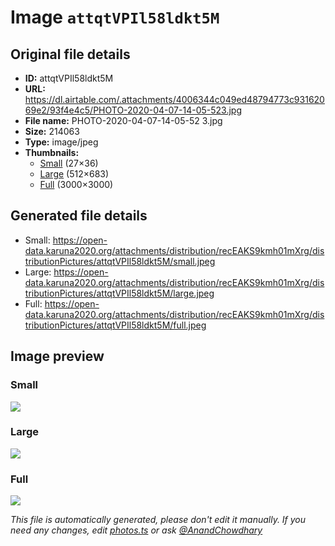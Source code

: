 # Image `attqtVPIl58ldkt5M`

## Original file details

- **ID:** attqtVPIl58ldkt5M
- **URL:** https://dl.airtable.com/.attachments/4006344c049ed48794773c93162069e2/93f4e4c5/PHOTO-2020-04-07-14-05-523.jpg
- **File name:** PHOTO-2020-04-07-14-05-52 3.jpg
- **Size:** 214063
- **Type:** image/jpeg
- **Thumbnails:**
  - [Small](https://dl.airtable.com/.attachmentThumbnails/dfd7547e57390f99b13db01aef2492f7/a35e3908) (27×36)
  - [Large](https://dl.airtable.com/.attachmentThumbnails/83449febf66988b189d30b5e910f0450/d1ac1274) (512×683)
  - [Full](https://dl.airtable.com/.attachmentThumbnails/9ed7b986d165c1ccf9ed1d50d4c0a99b/e50ace65) (3000×3000)

## Generated file details

- Small: https://open-data.karuna2020.org/attachments/distribution/recEAKS9kmh01mXrg/distributionPictures/attqtVPIl58ldkt5M/small.jpeg
- Large: https://open-data.karuna2020.org/attachments/distribution/recEAKS9kmh01mXrg/distributionPictures/attqtVPIl58ldkt5M/large.jpeg
- Full: https://open-data.karuna2020.org/attachments/distribution/recEAKS9kmh01mXrg/distributionPictures/attqtVPIl58ldkt5M/full.jpeg

## Image preview

### Small

![](https://open-data.karuna2020.org/attachments/distribution/recEAKS9kmh01mXrg/distributionPictures/attqtVPIl58ldkt5M/small.jpeg)

### Large

![](https://open-data.karuna2020.org/attachments/distribution/recEAKS9kmh01mXrg/distributionPictures/attqtVPIl58ldkt5M/large.jpeg)

### Full

![](https://open-data.karuna2020.org/attachments/distribution/recEAKS9kmh01mXrg/distributionPictures/attqtVPIl58ldkt5M/full.jpeg)

_This file is automatically generated, please don't edit it manually. If you need any changes, edit [photos.ts](/photos.ts) or ask [@AnandChowdhary](https://github.com/AnandChowdhary)_
